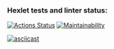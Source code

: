 ### Hexlet tests and linter status:

[![Actions Status](https://github.com/fedorova-ekaterina/frontend-project-44/workflows/hexlet-check/badge.svg)](https://github.com/fedorova-ekaterina/frontend-project-44/actions)
[![Maintainability](https://api.codeclimate.com/v1/badges/0643d5f400967a73ed6d/maintainability)](https://codeclimate.com/github/fedorova-ekaterina/frontend-project-44/maintainability)

[![asciicast](https://asciinema.org/a/HSuPXHhsYhYMIYgRibcto70vZ.svg)](https://asciinema.org/a/HSuPXHhsYhYMIYgRibcto70vZ)